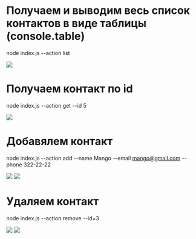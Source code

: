 # Получаем и выводим весь список контактов в виде таблицы (console.table)
node index.js --action list

<img src="https://raw.githubusercontent.com/YevheniiaBondarenko/goit_nodeJS_hw1/main/hw1%20node/5-1.png" />

# Получаем контакт по id
node index.js --action get --id 5

<img src="https://raw.githubusercontent.com/YevheniiaBondarenko/goit_nodeJS_hw1/main/hw1%20node/5-2.png" />

# Добавялем контакт
node index.js --action add --name Mango --email mango@gmail.com --phone 322-22-22

<img src="https://raw.githubusercontent.com/YevheniiaBondarenko/goit_nodeJS_hw1/main/hw1%20node/5-3(1).png" />
<img src="https://raw.githubusercontent.com/YevheniiaBondarenko/goit_nodeJS_hw1/main/hw1%20node/5-3(2).png" />

# Удаляем контакт
node index.js --action remove --id=3

<img src="https://raw.githubusercontent.com/YevheniiaBondarenko/goit_nodeJS_hw1/main/hw1%20node/5-4(1).png" />
<img src="https://raw.githubusercontent.com/YevheniiaBondarenko/goit_nodeJS_hw1/main/hw1%20node/5-4(2).png" />
